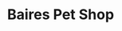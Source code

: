 ---
title: "Baires Pet Shop"
url: /ciudad-autonoma-de-buenos-aires/baires-pet-shop/
shop: mascotas
---
